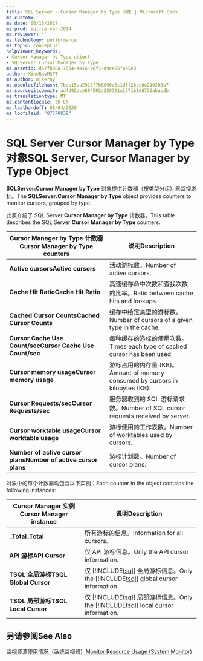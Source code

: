 ```yaml
---
title: SQL Server - Cursor Manager by Type 对象 | Microsoft Docs
ms.custom: ''
ms.date: 06/13/2017
ms.prod: sql-server-2014
ms.reviewer: ''
ms.technology: performance
ms.topic: conceptual
helpviewer_keywords:
- Cursor Manager by Type object
- SQLServer:Cursor Manager by Type
ms.assetid: d67fbd8a-7554-4a16-96f1-d9ee857a95e3
author: MikeRayMSFT
ms.author: mikeray
ms.openlocfilehash: 7bee15aa2917f7b8890e6c1d3f26cc0e210208a7
ms.sourcegitcommit: ad4d92dce894592a259721a1571b1d8736abacdb
ms.translationtype: MT
ms.contentlocale: zh-CN
ms.lasthandoff: 08/04/2020
ms.locfileid: "87578839"
---
```

# <a name="sql-server-cursor-manager-by-type-object"></a><span data-ttu-id="ff822-102">SQL Server Cursor Manager by Type 对象</span><span class="sxs-lookup"><span data-stu-id="ff822-102">SQL Server, Cursor Manager by Type Object</span></span>
  <span data-ttu-id="ff822-103">**SQLServer:Cursor Manager by Type** 对象提供计数器（按类型分组）来监视游标。</span><span class="sxs-lookup"><span data-stu-id="ff822-103">The **SQLServer:Cursor Manager by Type** object provides counters to monitor cursors, grouped by type.</span></span>  
  
 <span data-ttu-id="ff822-104">此表介绍了 SQL Server **Cursor Manager by Type** 计数器。</span><span class="sxs-lookup"><span data-stu-id="ff822-104">This table describes the SQL Server **Cursor Manager by Type** counters.</span></span>  
  
|<span data-ttu-id="ff822-105">Cursor Manager by Type 计数器</span><span class="sxs-lookup"><span data-stu-id="ff822-105">Cursor Manager by Type counters</span></span>|<span data-ttu-id="ff822-106">说明</span><span class="sxs-lookup"><span data-stu-id="ff822-106">Description</span></span>|  
|-------------------------------------|-----------------|  
|<span data-ttu-id="ff822-107">**Active cursors**</span><span class="sxs-lookup"><span data-stu-id="ff822-107">**Active cursors**</span></span>|<span data-ttu-id="ff822-108">活动游标数。</span><span class="sxs-lookup"><span data-stu-id="ff822-108">Number of active cursors.</span></span>|  
|<span data-ttu-id="ff822-109">**Cache Hit Ratio**</span><span class="sxs-lookup"><span data-stu-id="ff822-109">**Cache Hit Ratio**</span></span>|<span data-ttu-id="ff822-110">高速缓存命中次数和查找次数的比率。</span><span class="sxs-lookup"><span data-stu-id="ff822-110">Ratio between cache hits and lookups.</span></span>|  
|<span data-ttu-id="ff822-111">**Cached Cursor Counts**</span><span class="sxs-lookup"><span data-stu-id="ff822-111">**Cached Cursor Counts**</span></span>|<span data-ttu-id="ff822-112">缓存中给定类型的游标数。</span><span class="sxs-lookup"><span data-stu-id="ff822-112">Number of cursors of a given type in the cache.</span></span>|  
|<span data-ttu-id="ff822-113">**Cursor Cache Use Count/sec**</span><span class="sxs-lookup"><span data-stu-id="ff822-113">**Cursor Cache Use Count/sec**</span></span>|<span data-ttu-id="ff822-114">每种缓存的游标的使用次数。</span><span class="sxs-lookup"><span data-stu-id="ff822-114">Times each type of cached cursor has been used.</span></span>|  
|<span data-ttu-id="ff822-115">**Cursor memory usage**</span><span class="sxs-lookup"><span data-stu-id="ff822-115">**Cursor memory usage**</span></span>|<span data-ttu-id="ff822-116">游标占用的内存量 (KB)。</span><span class="sxs-lookup"><span data-stu-id="ff822-116">Amount of memory consumed by cursors in kilobytes (KB).</span></span>|  
|<span data-ttu-id="ff822-117">**Cursor Requests/sec**</span><span class="sxs-lookup"><span data-stu-id="ff822-117">**Cursor Requests/sec**</span></span>|<span data-ttu-id="ff822-118">服务器收到的 SQL 游标请求数。</span><span class="sxs-lookup"><span data-stu-id="ff822-118">Number of SQL cursor requests received by server.</span></span>|  
|<span data-ttu-id="ff822-119">**Cursor worktable usage**</span><span class="sxs-lookup"><span data-stu-id="ff822-119">**Cursor worktable usage**</span></span>|<span data-ttu-id="ff822-120">游标使用的工作表数。</span><span class="sxs-lookup"><span data-stu-id="ff822-120">Number of worktables used by cursors.</span></span>|  
|<span data-ttu-id="ff822-121">**Number of active cursor plans**</span><span class="sxs-lookup"><span data-stu-id="ff822-121">**Number of active cursor plans**</span></span>|<span data-ttu-id="ff822-122">游标计划数。</span><span class="sxs-lookup"><span data-stu-id="ff822-122">Number of cursor plans.</span></span>|  
  
 <span data-ttu-id="ff822-123">对象中的每个计数器均包含以下实例：</span><span class="sxs-lookup"><span data-stu-id="ff822-123">Each counter in the object contains the following instances:</span></span>  
  
|<span data-ttu-id="ff822-124">Cursor Manager 实例</span><span class="sxs-lookup"><span data-stu-id="ff822-124">Cursor Manager instance</span></span>|<span data-ttu-id="ff822-125">说明</span><span class="sxs-lookup"><span data-stu-id="ff822-125">Description</span></span>|  
|-----------------------------|-----------------|  
|<span data-ttu-id="ff822-126">**_Total**</span><span class="sxs-lookup"><span data-stu-id="ff822-126">**_Total**</span></span>|<span data-ttu-id="ff822-127">所有游标的信息。</span><span class="sxs-lookup"><span data-stu-id="ff822-127">Information for all cursors.</span></span>|  
|<span data-ttu-id="ff822-128">**API 游标**</span><span class="sxs-lookup"><span data-stu-id="ff822-128">**API Cursor**</span></span>|<span data-ttu-id="ff822-129">仅 API 游标信息。</span><span class="sxs-lookup"><span data-stu-id="ff822-129">Only the API cursor information.</span></span>|  
|<span data-ttu-id="ff822-130">**TSQL 全局游标**</span><span class="sxs-lookup"><span data-stu-id="ff822-130">**TSQL Global Cursor**</span></span>|<span data-ttu-id="ff822-131">仅 [!INCLUDE[tsql](../../includes/tsql-md.md)] 全局游标信息。</span><span class="sxs-lookup"><span data-stu-id="ff822-131">Only the [!INCLUDE[tsql](../../includes/tsql-md.md)] global cursor information.</span></span>|  
|<span data-ttu-id="ff822-132">**TSQL 局部游标**</span><span class="sxs-lookup"><span data-stu-id="ff822-132">**TSQL Local Cursor**</span></span>|<span data-ttu-id="ff822-133">仅 [!INCLUDE[tsql](../../includes/tsql-md.md)] 局部游标信息。</span><span class="sxs-lookup"><span data-stu-id="ff822-133">Only the [!INCLUDE[tsql](../../includes/tsql-md.md)] local cursor information.</span></span>|  
  
## <a name="see-also"></a><span data-ttu-id="ff822-134">另请参阅</span><span class="sxs-lookup"><span data-stu-id="ff822-134">See Also</span></span>  
 [<span data-ttu-id="ff822-135">监视资源使用情况（系统监视器）</span><span class="sxs-lookup"><span data-stu-id="ff822-135">Monitor Resource Usage &#40;System Monitor&#41;</span></span>](monitor-resource-usage-system-monitor.md)  
  
  
